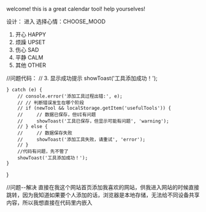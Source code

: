welcome!
this is a great calendar tool!
help yourselves!

设计：
进入
选择心情：CHOOSE_MOOD      
1. 开心 HAPPY
2. 烦躁 UPSET           
3. 伤心   SAD  
4. 平静   CALM
5. 其他   OTHER


//问题代码：
 // 3. 显示成功提示
        showToast('工具添加成功！');
        
    } catch (e) {
        // console.error('添加工具过程出错:', e);
        // // 判断错误发生在哪个阶段
        // if (newTool && localStorage.getItem('usefulTools')) {
        //     // 数据已保存，但UI有问题
        //     showToast('工具已保存，但显示可能有问题', 'warning');
        // } else {
        //     // 数据保存失败
        //     showToast('添加工具失败，请重试', 'error');
        // }
        //代码有问题，先不管了
        showToast('工具添加成功！');
    }
}
        
//问题--解决
直接在我这个网站首页添加我喜欢的网站，供我进入网站的时候直接跳转，因为我知道如果要个人添加的话，浏览器是本地存储，无法给不同设备共享内容，所以我想直接在代码里内嵌入

